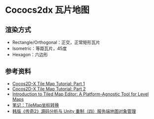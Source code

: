 # Cococs2dx 瓦片地图

## 渲染方式

- Rectangle/Orthogonal：正交，正常矩形瓦片
- Isometric：等距瓦片，45度
- Hexagon：六边形

## 参考资料

- [Cocos2D-X Tile Map Tutorial: Part 1](https://www.kodeco.com/2684-cocos2d-x-tile-map-tutorial-part-1)
- [Cocos2D-X Tile Map Tutorial: Part 2](https://www.kodeco.com/2683-cocos2d-x-tile-map-tutorial-part-2)
- [Introduction to Tiled Map Editor: A Platform-Agnostic Tool for Level Maps](https://gamedevelopment.tutsplus.com/tutorials/introduction-to-tiled-map-editor-a-platform-agnostic-tool-for-level-maps--gamedev-2838)
- [笔记：TileMap坐标转换](https://forum.cocos.org/t/topic/87840)
- [韩版《传奇2》源码分析与 Unity 重制（四）服务端地图对象管理](https://www.gcores.com/articles/164744)
